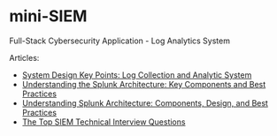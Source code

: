 # mini-SIEM
Full-Stack Cybersecurity Application - Log Analytics System

Articles:

- [System Design Key Points: Log Collection and Analytic System](https://medium.com/@bugfreeai/system-design-key-points-log-collection-and-analytic-system-788a2e4e8ef3)
- [Understanding the Splunk Architecture: Key Components and Best Practices](https://medium.com/@byanalytixlabs/understanding-the-splunk-architecture-key-components-and-best-practices-7f6161762328)
- [Understanding Splunk Architecture: Components, Design, and Best Practices](https://www.conducivesi.com/about-splunk/splunk-architecture)
- [The Top SIEM Technical Interview Questions](https://logit.io/blog/post/siem-interview-questions/)

